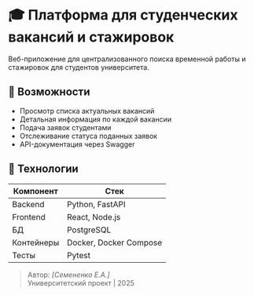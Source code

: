 
# 🎓 Платформа для студенческих вакансий и стажировок

Веб-приложение для централизованного поиска временной работы и стажировок для студентов университета.

## 🚀 Возможности
- Просмотр списка актуальных вакансий
- Детальная информация по каждой вакансии
- Подача заявок студентами
- Отслеживание статуса поданных заявок
- API-документация через Swagger

## 🧱 Технологии

| Компонент   | Стек               |
|-------------|--------------------|
| Backend     | Python, FastAPI     |
| Frontend    | React, Node.js      |
| БД          | PostgreSQL          |
| Контейнеры  | Docker, Docker Compose |
| Тесты       | Pytest              |


> Автор: *[Семененко Е.А.]*  
> Университетский проект | 2025
